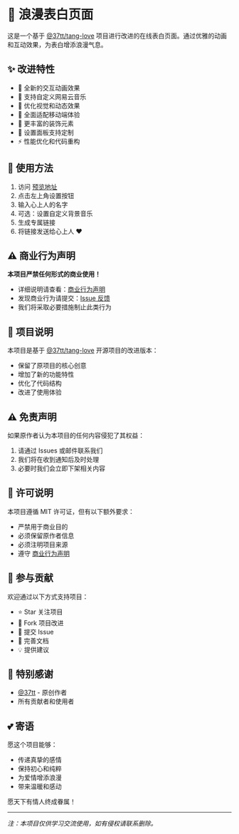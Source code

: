 # 💝 浪漫表白页面

这是一个基于 [@37tt/tang-love](https://github.com/37tt/tang-love) 项目进行改进的在线表白页面。通过优雅的动画和互动效果，为表白增添浪漫气息。

## ✨ 改进特性

- 💖 全新的交互动画效果
- 🎵 支持自定义网易云音乐
- 🌈 优化视觉和动态效果
- 📱 全面适配移动端体验
- 🎨 更丰富的装饰元素
- 🔧 设置面板支持定制
- ⚡️ 性能优化和代码重构

## 🚀 使用方法

1. 访问 [预览地址](https://love.xyqaq.xyz/)
2. 点击左上角设置按钮
3. 输入心上人的名字
4. 可选：设置自定义背景音乐
5. 生成专属链接
6. 将链接发送给心上人 ❤️

## ⚠️ 商业行为声明

**本项目严禁任何形式的商业使用！**

- 详细说明请查看：[商业行为声明](./COMMERCIAL_DISCLAIMER.md)
- 发现商业行为请提交：[Issue 反馈](https://github.com/Thexiaoyuqaq/tang-love/issues)
- 我们将采取必要措施制止此类行为

## 🔄 项目说明

本项目是基于 [@37tt/tang-love](https://github.com/37tt/tang-love) 开源项目的改进版本：
- 保留了原项目的核心创意
- 增加了新的功能特性
- 优化了代码结构
- 改进了使用体验

## ⚠️ 免责声明

如果原作者认为本项目的任何内容侵犯了其权益：
1. 请通过 Issues 或邮件联系我们
2. 我们将在收到通知后及时处理
3. 必要时我们会立即下架相关内容

## 📝 许可说明

本项目遵循 MIT 许可证，但有以下额外要求：
- 严禁用于商业目的
- 必须保留原作者信息
- 必须注明项目来源
- 遵守 [商业行为声明](./COMMERCIAL_DISCLAIMER.md)

## 🌟 参与贡献

欢迎通过以下方式支持项目：
- ⭐ Star 关注项目
- 🔄 Fork 项目改进
- 🐛 提交 Issue
- 📝 完善文档
- 💡 提供建议

## 🙏 特别感谢

- [@37tt](https://github.com/37tt) - 原创作者
- 所有贡献者和使用者

## 💕 寄语

愿这个项目能够：
- 传递真挚的感情
- 保持初心和纯粹
- 为爱情增添浪漫
- 带来温暖和感动

愿天下有情人终成眷属！

---

*注：本项目仅供学习交流使用，如有侵权请联系删除。*